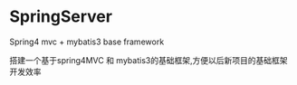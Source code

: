 SpringServer
============

Spring4 mvc + mybatis3 base framework

搭建一个基于spring4MVC 和 mybatis3的基础框架,方便以后新项目的基础框架开发效率
